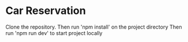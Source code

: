 # Car Reservation

Clone the repository. Then run 'npm install' on the project directory
Then run 'npm run dev' to start project locally

